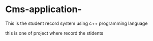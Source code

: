 # Cms-application-
This is the student record system using    c++ programming language 


this is one of project where record the stidents 
